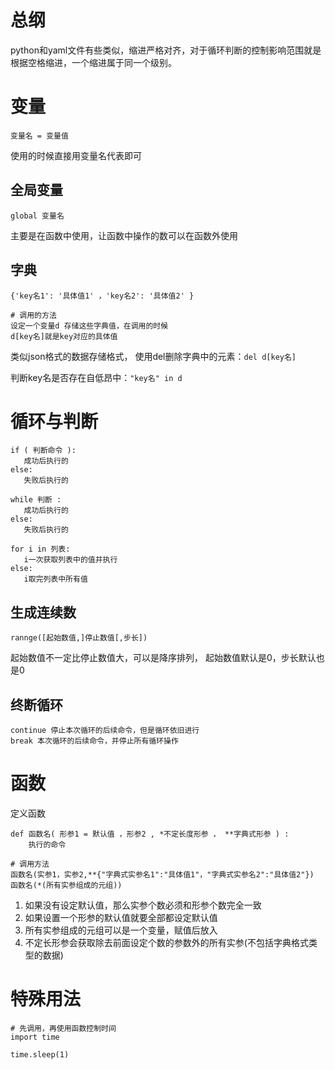 总纲
===
python和yaml文件有些类似，缩进严格对齐，对于循环判断的控制影响范围就是根据空格缩进，一个缩进属于同一个级别。

变量
===
```
变量名 = 变量值
```
使用的时候直接用变量名代表即可

## 全局变量
```
global 变量名
```

主要是在函数中使用，让函数中操作的数可以在函数外使用


## 字典
```
{'key名1': '具体值1' ，'key名2': '具体值2' }

# 调用的方法
设定一个变量d 存储这些字典值，在调用的时候
d[key名]就是key对应的具体值
```
类似json格式的数据存储格式，
使用del删除字典中的元素：`del d[key名]`

判断key名是否存在自低昂中：`"key名" in d`

循环与判断
===
```
if ( 判断命令 ):
   成功后执行的
else:
   失败后执行的
```
```
while 判断 :
   成功后执行的
else:
   失败后执行的

```
```
for i in 列表:
   i一次获取列表中的值并执行
else:
   i取完列表中所有值
```

## 生成连续数

```
rannge([起始数值,]停止数值[,步长])
```

起始数值不一定比停止数值大，可以是降序排列，
起始数值默认是0，步长默认也是0

## 终断循环
```
continue 停止本次循环的后续命令，但是循环依旧进行
break 本次循环的后续命令，并停止所有循环操作
```

函数
===
定义函数

```
def 函数名( 形参1 = 默认值 ，形参2 , *不定长度形参 ， **字典式形参 ) :
    执行的命令
    
# 调用方法
函数名(实参1，实参2,**{"字典式实参名1":"具体值1"，"字典式实参名2":"具体值2"})
函数名(*(所有实参组成的元组))
```
1. 如果没有设定默认值，那么实参个数必须和形参个数完全一致
2. 如果设置一个形参的默认值就要全部都设定默认值
3. 所有实参组成的元组可以是一个变量，赋值后放入
4. 不定长形参会获取除去前面设定个数的参数外的所有实参(不包括字典格式类型的数据)


特殊用法
===

```
# 先调用，再使用函数控制时间
import time

time.sleep(1)
```
